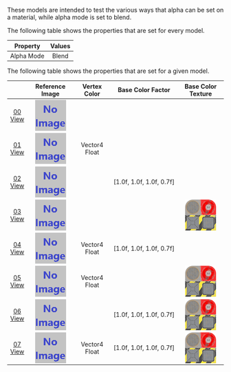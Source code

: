 These models are intended to test the various ways that alpha can be set on a material, while alpha mode is set to blend.  

The following table shows the properties that are set for every model.  

| Property | **Values** |
| :---: | :---: |
| Alpha Mode | Blend |


The following table shows the properties that are set for a given model.  

|   | Reference Image | Vertex Color | Base Color Factor | Base Color Texture |
| :---: | :---: | :---: | :---: | :---: |
| [00](Material_AlphaBlend_00.gltf)<br>[View](https://bghgary.github.io/glTF-Asset-Generator/Preview/BabylonJS/?fileName=Material_AlphaBlend_00.gltf) | [<img src="Thumbnails/Material_AlphaBlend_00.png" align="middle">](ReferenceImages/Material_AlphaBlend_00.png) |   |   |   |
| [01](Material_AlphaBlend_01.gltf)<br>[View](https://bghgary.github.io/glTF-Asset-Generator/Preview/BabylonJS/?fileName=Material_AlphaBlend_01.gltf) | [<img src="Thumbnails/Material_AlphaBlend_01.png" align="middle">](ReferenceImages/Material_AlphaBlend_01.png) | Vector4 Float |   |   |
| [02](Material_AlphaBlend_02.gltf)<br>[View](https://bghgary.github.io/glTF-Asset-Generator/Preview/BabylonJS/?fileName=Material_AlphaBlend_02.gltf) | [<img src="Thumbnails/Material_AlphaBlend_02.png" align="middle">](ReferenceImages/Material_AlphaBlend_02.png) |   | [1.0f,&nbsp;1.0f,&nbsp;1.0f,&nbsp;0.7f] |   |
| [03](Material_AlphaBlend_03.gltf)<br>[View](https://bghgary.github.io/glTF-Asset-Generator/Preview/BabylonJS/?fileName=Material_AlphaBlend_03.gltf) | [<img src="Thumbnails/Material_AlphaBlend_03.png" align="middle">](ReferenceImages/Material_AlphaBlend_03.png) |   |   | <img src="Thumbnails/BaseColor_Plane.png" height="72" width="72" align="middle"> |
| [04](Material_AlphaBlend_04.gltf)<br>[View](https://bghgary.github.io/glTF-Asset-Generator/Preview/BabylonJS/?fileName=Material_AlphaBlend_04.gltf) | [<img src="Thumbnails/Material_AlphaBlend_04.png" align="middle">](ReferenceImages/Material_AlphaBlend_04.png) | Vector4 Float | [1.0f,&nbsp;1.0f,&nbsp;1.0f,&nbsp;0.7f] |   |
| [05](Material_AlphaBlend_05.gltf)<br>[View](https://bghgary.github.io/glTF-Asset-Generator/Preview/BabylonJS/?fileName=Material_AlphaBlend_05.gltf) | [<img src="Thumbnails/Material_AlphaBlend_05.png" align="middle">](ReferenceImages/Material_AlphaBlend_05.png) | Vector4 Float |   | <img src="Thumbnails/BaseColor_Plane.png" height="72" width="72" align="middle"> |
| [06](Material_AlphaBlend_06.gltf)<br>[View](https://bghgary.github.io/glTF-Asset-Generator/Preview/BabylonJS/?fileName=Material_AlphaBlend_06.gltf) | [<img src="Thumbnails/Material_AlphaBlend_06.png" align="middle">](ReferenceImages/Material_AlphaBlend_06.png) |   | [1.0f,&nbsp;1.0f,&nbsp;1.0f,&nbsp;0.7f] | <img src="Thumbnails/BaseColor_Plane.png" height="72" width="72" align="middle"> |
| [07](Material_AlphaBlend_07.gltf)<br>[View](https://bghgary.github.io/glTF-Asset-Generator/Preview/BabylonJS/?fileName=Material_AlphaBlend_07.gltf) | [<img src="Thumbnails/Material_AlphaBlend_07.png" align="middle">](ReferenceImages/Material_AlphaBlend_07.png) | Vector4 Float | [1.0f,&nbsp;1.0f,&nbsp;1.0f,&nbsp;0.7f] | <img src="Thumbnails/BaseColor_Plane.png" height="72" width="72" align="middle"> |
 
